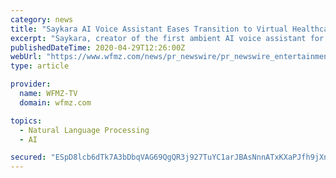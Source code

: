 ```yaml
---
category: news
title: "Saykara AI Voice Assistant Eases Transition to Virtual Healthcare"
excerpt: "Saykara, creator of the first ambient AI voice assistant for medical exam room conversations, today announced it has added a telehealth on-ramp to make"
publishedDateTime: 2020-04-29T12:26:00Z
webUrl: "https://www.wfmz.com/news/pr_newswire/pr_newswire_entertainment/saykara-ai-voice-assistant-eases-transition-to-virtual-healthcare/article_0f4573e4-e2a2-54bc-acad-952d7eaf1831.html"
type: article

provider:
  name: WFMZ-TV
  domain: wfmz.com

topics:
  - Natural Language Processing
  - AI

secured: "ESpD8lcb6dTk7A3bDbqVAG69QgQR3j927TuYC1arJBAsNnnATxKXaPJfh9jXnJZyoVjd+DGVW5kGKJQ3kO+A+aKD32k4lkU1lUUMDRPVQ7Sq6EZoGr64WX5AePe+3YXgzAyHbme5h0TM6lcPYmvHk/ovrHqXbe2cdH+xse/zVWI65EoLIRw7C2w+eka7DDT9N1YDoRRzrqcSuZbdOQ6P/ZnbtVHYjtf1oydx6BffWJbD8jmtme4LvAeL27LdRaIc3XWHSlHt3okyfr6s0EJEyCNrNwIF5rD0iCtBSnRNLbZBGiWVbjiR3iqnyVbA7Dpk;+ETCZiAB8GQsRt4RJ/x03Q=="
---
```


